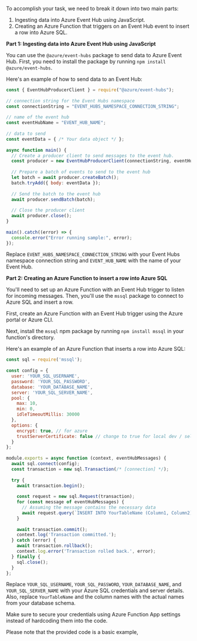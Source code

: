 To accomplish your task, we need to break it down into two main parts:  
   
1. Ingesting data into Azure Event Hub using JavaScript.  
2. Creating an Azure Function that triggers on an Event Hub event to insert a row into Azure SQL.  
   
**Part 1: Ingesting data into Azure Event Hub using JavaScript**  
   
You can use the `@azure/event-hubs` package to send data to Azure Event Hub. First, you need to install the package by running `npm install @azure/event-hubs`.  
   
Here's an example of how to send data to an Event Hub:  
   
```javascript  
const { EventHubProducerClient } = require("@azure/event-hubs");  
   
// connection string for the Event Hubs namespace  
const connectionString = "EVENT_HUBS_NAMESPACE_CONNECTION_STRING";  
   
// name of the event hub  
const eventHubName = "EVENT_HUB_NAME";  
   
// data to send  
const eventData = { /* Your data object */ };  
   
async function main() {  
  // Create a producer client to send messages to the event hub.  
  const producer = new EventHubProducerClient(connectionString, eventHubName);  
  
  // Prepare a batch of events to send to the event hub  
  let batch = await producer.createBatch();  
  batch.tryAdd({ body: eventData });  
  
  // Send the batch to the event hub  
  await producer.sendBatch(batch);  
  
  // Close the producer client  
  await producer.close();  
}  
   
main().catch((error) => {  
  console.error("Error running sample:", error);  
});  
```  
   
Replace `EVENT_HUBS_NAMESPACE_CONNECTION_STRING` with your Event Hubs namespace connection string and `EVENT_HUB_NAME` with the name of your Event Hub.  
   
**Part 2: Creating an Azure Function to insert a row into Azure SQL**  
   
You'll need to set up an Azure Function with an Event Hub trigger to listen for incoming messages. Then, you'll use the `mssql` package to connect to Azure SQL and insert a row.  
   
First, create an Azure Function with an Event Hub trigger using the Azure portal or Azure CLI.  
   
Next, install the `mssql` npm package by running `npm install mssql` in your function's directory.  
   
Here's an example of an Azure Function that inserts a row into Azure SQL:  
   
```javascript  
const sql = require('mssql');  
   
const config = {  
  user: 'YOUR_SQL_USERNAME',  
  password: 'YOUR_SQL_PASSWORD',  
  database: 'YOUR_DATABASE_NAME',  
  server: 'YOUR_SQL_SERVER_NAME',  
  pool: {  
    max: 10,  
    min: 0,  
    idleTimeoutMillis: 30000  
  },  
  options: {  
    encrypt: true, // for azure  
    trustServerCertificate: false // change to true for local dev / self-signed certs  
  }  
};  
   
module.exports = async function (context, eventHubMessages) {  
  await sql.connect(config);  
  const transaction = new sql.Transaction(/* [connection] */);  
  
  try {  
    await transaction.begin();  
  
    const request = new sql.Request(transaction);  
    for (const message of eventHubMessages) {  
      // Assuming the message contains the necessary data  
      await request.query(`INSERT INTO YourTableName (Column1, Column2) VALUES ('${message.data1}', '${message.data2}')`);  
    }  
  
    await transaction.commit();  
    context.log('Transaction committed.');  
  } catch (error) {  
    await transaction.rollback();  
    context.log.error('Transaction rolled back.', error);  
  } finally {  
    sql.close();  
  }  
};  
```  
   
Replace `YOUR_SQL_USERNAME`, `YOUR_SQL_PASSWORD`, `YOUR_DATABASE_NAME`, and `YOUR_SQL_SERVER_NAME` with your Azure SQL credentials and server details. Also, replace `YourTableName` and the column names with the actual names from your database schema.  
   
Make sure to secure your credentials using Azure Function App settings instead of hardcoding them into the code.  
   
Please note that the provided code is a basic example,
